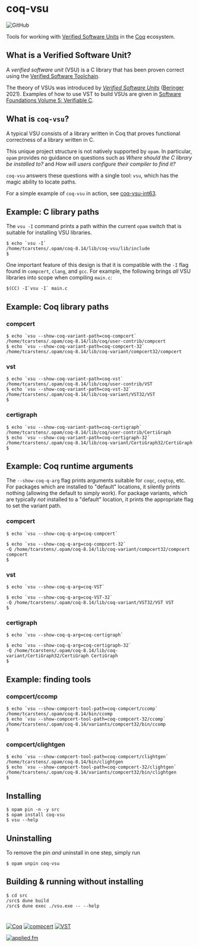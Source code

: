 # coq-vsu

![GitHub](https://img.shields.io/github/license/appliedfm/coq-vsu)

Tools for working with [Verified Software Units](https://softwarefoundations.cis.upenn.edu/vc-current/VSU_intro.html) in the [Coq](https://coq.inria.fr/) ecosystem.


## What is a Verified Software Unit?

A *verified software unit* (VSU) is a C library that has been proven correct using the [Verified Software Toolchain](https://vst.cs.princeton.edu/).

The theory of VSUs was introduced by *[Verified Software Units](https://link.springer.com/chapter/10.1007/978-3-030-72019-3_5)* ([Beringer](https://www.cs.princeton.edu/~eberinge/) 2021). Examples of how to use VST to build VSUs are given in [Software Foundations Volume 5: Verifiable C](https://softwarefoundations.cis.upenn.edu/vc-current/toc.html).


## What is `coq-vsu`?

A typical VSU consists of a library written in Coq that proves functional correctness of a library written in C.

This unique project structure is not natively supported by `opam`. In particular, `opam` provides no guidance on questions such as *Where should the C library be installed to?* and *How will users configure their compiler to find it?*

`coq-vsu` answers these questions with a single tool: `vsu`, which has the magic ability to locate paths.

For a simple example of `coq-vsu` in action, see [coq-vsu-int63](https://github.com/appliedfm/coq-vsu-int63).


## Example: C library paths

The `vsu -I` command prints a path within the current `opam` switch that is suitable for installing VSU libraries.

```console
$ echo `vsu -I`
/home/tcarstens/.opam/coq-8.14/lib/coq-vsu/lib/include
$
```

One important feature of this design is that it is compatible with the `-I` flag found in `compcert`, `clang`, and `gcc`. For example, the following brings *all* VSU libraries into scope when compiling `main.c`:

    $(CC) -I`vsu -I` main.c


## Example: Coq library paths

### compcert

```console
$ echo `vsu --show-coq-variant-path=coq-compcert`
/home/tcarstens/.opam/coq-8.14/lib/coq/user-contrib/compcert
$ echo `vsu --show-coq-variant-path=coq-compcert-32`
/home/tcarstens/.opam/coq-8.14/lib/coq-variant/compcert32/compcert
```

### vst

```console
$ echo `vsu --show-coq-variant-path=coq-vst`
/home/tcarstens/.opam/coq-8.14/lib/coq/user-contrib/VST
$ echo `vsu --show-coq-variant-path=coq-vst-32`
/home/tcarstens/.opam/coq-8.14/lib/coq-variant/VST32/VST
$
```

### certigraph

```console
$ echo `vsu --show-coq-variant-path=coq-certigraph`
/home/tcarstens/.opam/coq-8.14/lib/coq/user-contrib/CertiGraph
$ echo `vsu --show-coq-variant-path=coq-certigraph-32`
/home/tcarstens/.opam/coq-8.14/lib/coq-variant/CertiGraph32/CertiGraph
$
```


## Example: Coq runtime arguments

The `--show-coq-q-arg` flag prints arguments suitable for `coqc`, `coqtop`, etc. For packages which are installed to "default" locations, it silently prints nothing (allowing the default to simply work). For package variants, which are typically *not* installed to a "default" location, it prints the appropriate flag to set the variant path.

### compcert

```console
$ echo `vsu --show-coq-q-arg=coq-compcert`

$ echo `vsu --show-coq-q-arg=coq-compcert-32`
-Q /home/tcarstens/.opam/coq-8.14/lib/coq-variant/compcert32/compcert compcert
$
```

### vst

```console
$ echo `vsu --show-coq-q-arg=coq-VST`

$ echo `vsu --show-coq-q-arg=coq-VST-32`
-Q /home/tcarstens/.opam/coq-8.14/lib/coq-variant/VST32/VST VST
$
```

### certigraph

```console
$ echo `vsu --show-coq-q-arg=coq-certigraph`

$ echo `vsu --show-coq-q-arg=coq-certigraph-32`
-Q /home/tcarstens/.opam/coq-8.14/lib/coq-variant/CertiGraph32/CertiGraph CertiGraph
$
```


## Example: finding tools

### compcert/ccomp

```console
$ echo `vsu --show-compcert-tool-path=coq-compcert/ccomp`
/home/tcarstens/.opam/coq-8.14/bin/ccomp
$ echo `vsu --show-compcert-tool-path=coq-compcert-32/ccomp`
/home/tcarstens/.opam/coq-8.14/variants/compcert32/bin/ccomp
$
```

### compcert/clightgen

```console
$ echo `vsu --show-compcert-tool-path=coq-compcert/clightgen`
/home/tcarstens/.opam/coq-8.14/bin/clightgen
$ echo `vsu --show-compcert-tool-path=coq-compcert-32/clightgen`
/home/tcarstens/.opam/coq-8.14/variants/compcert32/bin/clightgen
$
```


## Installing

```console
$ opam pin -n -y src
$ opam install coq-vsu
$ vsu --help
```


## Uninstalling

To remove the pin *and* uninstall in one step, simply run

```console
$ opam unpin coq-vsu
```

## Building & running without installing

```console
$ cd src
/src$ dune build
/src$ dune exec ./vsu.exe -- --help
```

#

[![Coq](https://img.shields.io/badge/-Coq-royalblue)](https://github.com/coq/coq)
[![compcert](https://img.shields.io/badge/-compcert-orangered)](https://compcert.org/)
[![VST](https://img.shields.io/badge/-VST-navy)](https://vst.cs.princeton.edu/)

[![applied.fm](https://img.shields.io/badge/-applied.fm-orchid)](https://applied.fm)
